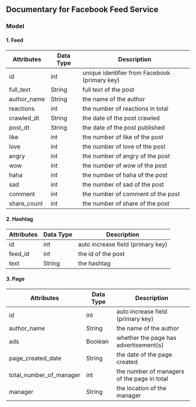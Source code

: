 ## Documentary for Facebook Feed Service

### Model

#### 1. Feed

|Attributes |Data Type|Description                                  |
|---        |---      |---                                          |
|id         |int      |unique identifier from Facebook (primary key)|
|full_text  |String   |full text of the post                        |
|author_name|String   |the name of the author                       |
|reactions  |int      |the number of reactions in total             |
|crawled_dt |String   |the date of the post crawled                 |
|post_dt    |String   |the date of the post published               |
|like       |int      |the number of like of the post               |
|love       |int      |the number of love of the post               |
|angry      |int      |the number of angry of the post              |
|wow        |int      |the number of wow of the post                |
|haha       |int      |the number of haha of the post               |
|sad        |int      |the number of sad of the post                |
|comment    |int      |the number of comment of the post            |
|share_count|int      |the number of share of the post              |

#### 2. Hashtag

|Attributes |Data Type|Description                                  |
|---        |---      |---                                          |
|id         |int      |auto increase field (primary key)            |
|feed_id    |int      |the id of the post                           |
|text       |String   |the hashtag                                  |

#### 3. Page

|Attributes                |Data Type|Description                                  |
|---                       |---      |---                                          |
|id                        |int      |auto increase field (primary key)            |
|author_name               |String   |the name of the author                       |
|ads                       |Boolean  |whether the page has advertisement(s)        |
|page_created_date         |String   |the date of the page created                 |
|total_number_of_manager   |int      |the number of managers of the page in total  |
|manager                   |String   |the location of the manager                  |
